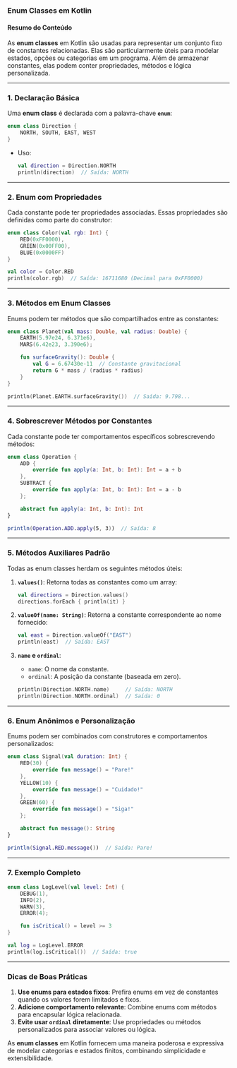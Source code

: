 ### **Enum Classes em Kotlin**

#### **Resumo do Conteúdo**
As **enum classes** em Kotlin são usadas para representar um conjunto fixo de constantes relacionadas. Elas são particularmente úteis para modelar estados, opções ou categorias em um programa. Além de armazenar constantes, elas podem conter propriedades, métodos e lógica personalizada.

---

### **1. Declaração Básica**
Uma **enum class** é declarada com a palavra-chave **`enum`**:
```kotlin
enum class Direction {
    NORTH, SOUTH, EAST, WEST
}
```

- Uso:
   ```kotlin
   val direction = Direction.NORTH
   println(direction)  // Saída: NORTH
   ```

---

### **2. Enum com Propriedades**
Cada constante pode ter propriedades associadas. Essas propriedades são definidas como parte do construtor:
```kotlin
enum class Color(val rgb: Int) {
    RED(0xFF0000),
    GREEN(0x00FF00),
    BLUE(0x0000FF)
}

val color = Color.RED
println(color.rgb)  // Saída: 16711680 (Decimal para 0xFF0000)
```

---

### **3. Métodos em Enum Classes**
Enums podem ter métodos que são compartilhados entre as constantes:
```kotlin
enum class Planet(val mass: Double, val radius: Double) {
    EARTH(5.97e24, 6.371e6),
    MARS(6.42e23, 3.390e6);

    fun surfaceGravity(): Double {
        val G = 6.67430e-11  // Constante gravitacional
        return G * mass / (radius * radius)
    }
}

println(Planet.EARTH.surfaceGravity())  // Saída: 9.798...
```

---

### **4. Sobrescrever Métodos por Constantes**
Cada constante pode ter comportamentos específicos sobrescrevendo métodos:
```kotlin
enum class Operation {
    ADD {
        override fun apply(a: Int, b: Int): Int = a + b
    },
    SUBTRACT {
        override fun apply(a: Int, b: Int): Int = a - b
    };

    abstract fun apply(a: Int, b: Int): Int
}

println(Operation.ADD.apply(5, 3))  // Saída: 8
```

---

### **5. Métodos Auxiliares Padrão**
Todas as enum classes herdam os seguintes métodos úteis:

1. **`values()`**: Retorna todas as constantes como um array:
   ```kotlin
   val directions = Direction.values()
   directions.forEach { println(it) }
   ```

2. **`valueOf(name: String)`**: Retorna a constante correspondente ao nome fornecido:
   ```kotlin
   val east = Direction.valueOf("EAST")
   println(east)  // Saída: EAST
   ```

3. **`name` e `ordinal`**:
   - `name`: O nome da constante.
   - `ordinal`: A posição da constante (baseada em zero).
   ```kotlin
   println(Direction.NORTH.name)     // Saída: NORTH
   println(Direction.NORTH.ordinal)  // Saída: 0
   ```

---

### **6. Enum Anônimos e Personalização**
Enums podem ser combinados com construtores e comportamentos personalizados:
```kotlin
enum class Signal(val duration: Int) {
    RED(30) {
        override fun message() = "Pare!"
    },
    YELLOW(10) {
        override fun message() = "Cuidado!"
    },
    GREEN(60) {
        override fun message() = "Siga!"
    };

    abstract fun message(): String
}

println(Signal.RED.message())  // Saída: Pare!
```

---

### **7. Exemplo Completo**
```kotlin
enum class LogLevel(val level: Int) {
    DEBUG(1),
    INFO(2),
    WARN(3),
    ERROR(4);

    fun isCritical() = level >= 3
}

val log = LogLevel.ERROR
println(log.isCritical())  // Saída: true
```

---

### **Dicas de Boas Práticas**
1. **Use enums para estados fixos**: Prefira enums em vez de constantes quando os valores forem limitados e fixos.
2. **Adicione comportamento relevante**: Combine enums com métodos para encapsular lógica relacionada.
3. **Evite usar `ordinal` diretamente**: Use propriedades ou métodos personalizados para associar valores ou lógica.

As **enum classes** em Kotlin fornecem uma maneira poderosa e expressiva de modelar categorias e estados finitos, combinando simplicidade e extensibilidade.